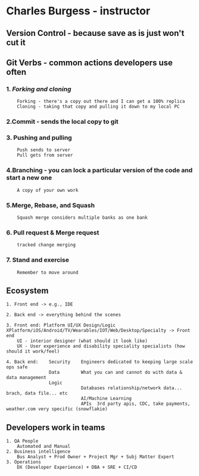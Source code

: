 # Charles Burgess - instructor

## Version Control - because save as is just won't cut it

## **Git Verbs - common actions developers use often**

### 1. *Forking and cloning*

        Forking - there's a copy out there and I can get a 100% replica
        Cloning - taking that copy and pulling it down to my local PC

### 2.Commit - sends the local copy to git

### 3. Pushing and pulling

        Push sends to server
        Pull gets from server

### 4.Branching - you can lock a particular version of the code and start a new one

        A copy of your own work

### 5.Merge, Rebase, and Squash

        Squash merge considers multiple banks as one bank

### 6. Pull request & Merge request

        tracked change merging

### 7. Stand and exercise

        Remember to move around

## Ecosystem

    1. Front end -> e.g., IDE

    2. Back end -> everything behind the scenes

    3. Front end: Platform UI/UX Design/Logic XPlatform/iOS/Android/TV/Wearables/IOT/Web/Desktop/Specialty -> Front end
        UI - interior designer (what should it look like)
        UX - User experience and disability speciality specialists (how should it work/feel)

    4. Back end:    Security    Engineers dedicated to keeping large scale ops safe
                    Data        What you can and cannot do with data & data management
                    Logic
                                Databases relationship/network data... brach, data file... etc
                                AI/Machine Learning
                                APIs  3rd party apis, CDC, take payments, weather.com very specific (snowflakie)

## Developers work in teams

    1. QA People
        Automated and Manual
    2. Business intelligence
        Bus Analyst + Prod Owner + Project Mgr + Subj Matter Expert
    3. Operations
        DX (Developer Experience) + DBA + SRE + CI/CD
